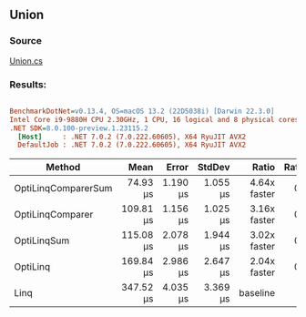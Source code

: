 ﻿## Union

### Source
[Union.cs](../../src/StructLinq.Benchmark/Union.cs)

### Results:
``` ini

BenchmarkDotNet=v0.13.4, OS=macOS 13.2 (22D5038i) [Darwin 22.3.0]
Intel Core i9-9880H CPU 2.30GHz, 1 CPU, 16 logical and 8 physical cores
.NET SDK=8.0.100-preview.1.23115.2
  [Host]     : .NET 7.0.2 (7.0.222.60605), X64 RyuJIT AVX2
  DefaultJob : .NET 7.0.2 (7.0.222.60605), X64 RyuJIT AVX2


```
|              Method |      Mean |    Error |   StdDev |        Ratio | RatioSD |    Gen0 |    Gen1 |    Gen2 | Allocated |     Alloc Ratio |
|-------------------- |----------:|---------:|---------:|-------------:|--------:|--------:|--------:|--------:|----------:|----------------:|
| OptiLinqComparerSum |  74.93 μs | 1.190 μs | 1.055 μs | 4.64x faster |   0.08x |       - |       - |       - |     144 B | 3,741.111x less |
|    OptiLinqComparer | 109.81 μs | 1.156 μs | 1.025 μs | 3.16x faster |   0.04x |       - |       - |       - |      96 B | 5,611.667x less |
|         OptiLinqSum | 115.08 μs | 2.078 μs | 1.944 μs | 3.02x faster |   0.06x |       - |       - |       - |     144 B | 3,741.111x less |
|            OptiLinq | 169.84 μs | 2.986 μs | 2.647 μs | 2.04x faster |   0.03x |       - |       - |       - |     128 B | 4,208.750x less |
|                Linq | 347.52 μs | 4.035 μs | 3.369 μs |     baseline |         | 95.2148 | 95.2148 | 95.2148 |  538720 B |                 |
